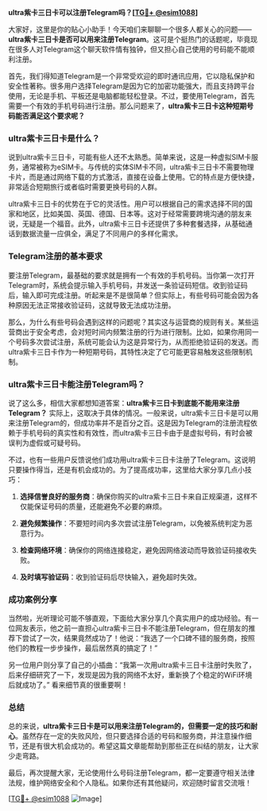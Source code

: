 **ultra紫卡三日卡可以注册Telegram吗？[[TG💪+ @esim1088](https://t.me/s/esim1088)]**

大家好，这里是你的贴心小助手！今天咱们来聊聊一个很多人都关心的问题——**ultra紫卡三日卡是否可以用来注册Telegram**。这可是个挺热门的话题呢，毕竟现在很多人对Telegram这个聊天软件情有独钟，但又担心自己使用的号码能不能顺利注册。

首先，我们得知道Telegram是一个非常受欢迎的即时通讯应用，它以隐私保护和安全性著称。很多用户选择Telegram是因为它的加密功能强大，而且支持跨平台使用，无论是手机、平板还是电脑都能轻松登录。不过，要使用Telegram，首先需要一个有效的手机号码进行注册。那么问题来了，**ultra紫卡三日卡这种短期号码能否满足这个要求呢？**

### ultra紫卡三日卡是什么？

说到ultra紫卡三日卡，可能有些人还不太熟悉。简单来说，这是一种虚拟SIM卡服务，通常被称为eSIM卡。与传统的实体SIM卡不同，ultra紫卡三日卡不需要物理卡片，而是通过网络下载的方式激活，直接在设备上使用。它的特点是方便快捷，非常适合短期旅行或者临时需要更换号码的人群。

ultra紫卡三日卡的优势在于它的灵活性。用户可以根据自己的需求选择不同的国家和地区，比如美国、英国、德国、日本等。这对于经常需要跨境沟通的朋友来说，无疑是一个福音。此外，ultra紫卡三日卡还提供了多种套餐选择，从基础通话到数据流量一应俱全，满足了不同用户的多样化需求。

### Telegram注册的基本要求

要注册Telegram，最基础的要求就是拥有一个有效的手机号码。当你第一次打开Telegram时，系统会提示输入手机号码，并发送一条验证码短信。收到验证码后，输入即可完成注册。听起来是不是很简单？但实际上，有些号码可能会因为各种原因无法正常接收验证码，这就导致无法成功注册。

那么，为什么有些号码会遇到这样的问题呢？其实这与运营商的规则有关。某些运营商出于安全考虑，会对短时间内频繁注册的行为进行限制。比如，如果你用同一个号码多次尝试注册，系统可能会认为这是异常行为，从而拒绝验证码的发送。而ultra紫卡三日卡作为一种短期号码，其特性决定了它可能更容易触发这些限制机制。

### ultra紫卡三日卡能注册Telegram吗？

说了这么多，相信大家都想知道答案：**ultra紫卡三日卡到底能不能用来注册Telegram？** 实际上，这取决于具体的情况。一般来说，ultra紫卡三日卡是可以用来注册Telegram的，但成功率并不是百分之百。这是因为Telegram的注册流程依赖于手机号码的真实性和有效性，而ultra紫卡三日卡由于是虚拟号码，有时会被误判为虚假或可疑号码。

不过，也有一些用户反馈说他们成功用ultra紫卡三日卡注册了Telegram。这说明只要操作得当，还是有机会成功的。为了提高成功率，这里给大家分享几点小技巧：

1. **选择信誉良好的服务商**：确保你购买的ultra紫卡三日卡来自正规渠道，这样不仅能保证号码的质量，还能避免不必要的麻烦。
   
2. **避免频繁操作**：不要短时间内多次尝试注册Telegram，以免被系统判定为恶意行为。
   
3. **检查网络环境**：确保你的网络连接稳定，避免因网络波动而导致验证码接收失败。
   
4. **及时填写验证码**：收到验证码后尽快输入，避免超时失效。

### 成功案例分享

当然啦，光听理论可能不够直观，下面给大家分享几个真实用户的成功经验。有一位网友表示，他之前一直担心ultra紫卡三日卡不能注册Telegram，但在朋友的推荐下尝试了一次，结果竟然成功了！他说：“我选了一个口碑不错的服务商，按照他们的教程一步步操作，最后居然真的搞定了！”

另一位用户则分享了自己的小插曲：“我第一次用ultra紫卡三日卡注册时失败了，后来仔细研究了一下，发现是因为我的网络不太好，重新换了个稳定的WiFi环境后就成功了。” 看来细节真的很重要啊！

### 总结

总的来说，**ultra紫卡三日卡是可以用来注册Telegram的，但需要一定的技巧和耐心**。虽然存在一定的失败风险，但只要选择合适的号码和服务商，并注意操作细节，还是有很大机会成功的。希望这篇文章能帮助到那些正在纠结的朋友，让大家少走弯路。

最后，再次提醒大家，无论使用什么号码注册Telegram，都一定要遵守相关法律法规，维护网络安全和个人隐私。如果你还有其他疑问，欢迎随时留言交流哦！

[[TG💪+ @esim1088](https://t.me/s/esim1088) ![Image](https://i.postimg.cc/4NQfJmqS/Snipaste-2025-05-13-00-14-12.png)]